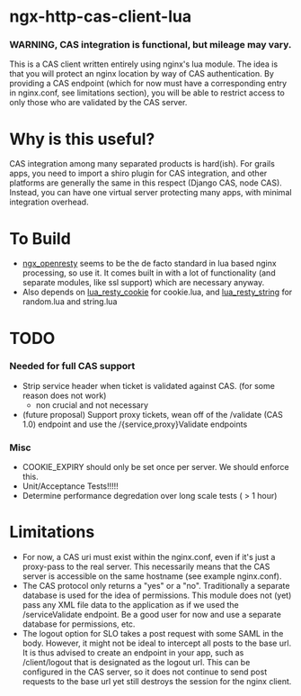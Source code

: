 # ngx-http-cas-client-lua

### WARNING, CAS integration is functional, but mileage may vary.

This is a CAS client written entirely using nginx's lua module. The idea is that you will
protect an nginx location by way of CAS authentication. By providing a CAS endpoint (which
for now must have a corresponding entry in nginx.conf, see limitations section), you will be
able to restrict access to only those who are validated by the CAS server.

# Why is this useful?

CAS integration among many separated products is hard(ish). For grails apps, you need to
import a shiro plugin for CAS integration, and other platforms are generally the same in
this respect (Django CAS, node CAS). Instead, you can have one virtual server protecting
many apps, with minimal integration overhead.

# To Build

* [ngx\_openresty](https://github.com/openresty/ngx_openresty) seems to be the de facto
  standard in lua based nginx processing, so use it. It comes built in with a lot of
  functionality (and separate modules, like ssl support) which are necessary anyway.
* Also depends on [lua\_resty\_cookie](https://github.com/cloudflare/lua-resty-cookie) for
  cookie.lua, and [lua\_resty\_string](https://github.com/openresty/lua-resty-string) for
  random.lua and string.lua

# TODO

### Needed for full CAS support
* Strip service header when ticket is validated against CAS. (for some reason does not work)
  - non crucial and not necessary
* (future proposal) Support proxy tickets, wean off of the /validate (CAS 1.0) endpoint
  and use the /{service,proxy}Validate endpoints

### Misc
* COOKIE\_EXPIRY should only be set once per server. We should enforce this.
* Unit/Acceptance Tests!!!!!
* Determine performance degredation over long scale tests ( > 1 hour)

# Limitations
* For now, a CAS uri must exist within the nginx.conf, even if it's just a proxy-pass to the
  real server. This necessarily means that the CAS server is accessible on the same hostname
  (see example nginx.conf).
* The CAS protocol only returns a "yes" or a "no". Traditionally a separate database is used
  for the idea of permissions. This module does not (yet) pass any XML file data to the
  application as if we used the /serviceValidate endpoint. Be a good user for now and use
  a separate database for permissions, etc.
* The logout option for SLO takes a post request with some SAML in the body. However, it
  might not be ideal to intercept all posts to the base url. It is thus advised to create
  an endpoint in your app, such as /client/logout that is designated as the logout url. This
  can be configured in the CAS server, so it does not continue to send post requests to the
  base url yet still destroys the session for the nginx client.
